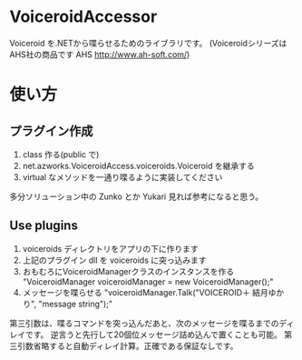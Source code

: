 VoiceroidAccessor
=================

Voiceroid を.NETから喋らせるためのライブラリです。
(VoiceroidシリーズはAHS社の商品です AHS http://www.ah-soft.com/)

使い方
=================

プラグイン作成
-----------------

1. class 作る(public で)
2. net.azworks.VoiceroidAccess.voiceroids.Voiceroid を継承する
3. virtual なメソッドを一通り喋るように実装してください

多分ソリューション中の Zunko とか Yukari 見れば参考になると思う。


Use plugins
-----------------

1. voiceroids ディレクトリをアプリの下に作ります
2. 上記のプラグイン dll を voiceroids に突っ込みます
3. おもむろにVoiceroidManagerクラスのインスタンスを作る "VoiceroidManager voiceroidManager = new VoiceroidManager();"
4. メッセージを喋らせる "voiceroidManager.Talk("VOICEROID＋ 結月ゆかり", "message string");"

第三引数は、喋るコマンドを突っ込んだあと、次のメッセージを喋るまでのディレイです。
逆言うと先行して20個位メッセージ詰め込んで置くことも可能。
第三引数省略すると自動ディレイ計算。正確である保証なしです。